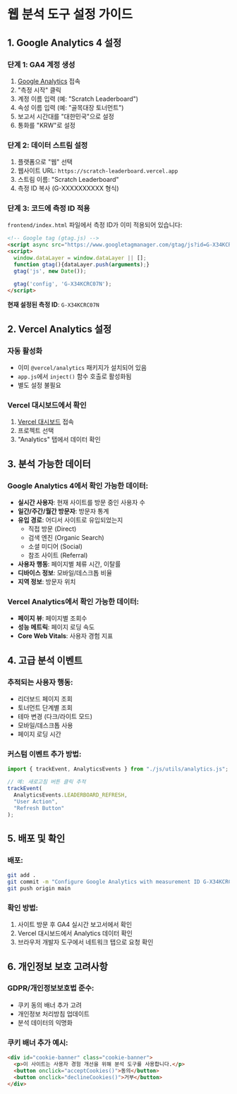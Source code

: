 # 웹 분석 도구 설정 가이드

## 1. Google Analytics 4 설정

### 단계 1: GA4 계정 생성

1. [Google Analytics](https://analytics.google.com/) 접속
2. "측정 시작" 클릭
3. 계정 이름 입력 (예: "Scratch Leaderboard")
4. 속성 이름 입력 (예: "골목대장 토너먼트")
5. 보고서 시간대를 "대한민국"으로 설정
6. 통화를 "KRW"로 설정

### 단계 2: 데이터 스트림 설정

1. 플랫폼으로 "웹" 선택
2. 웹사이트 URL: `https://scratch-leaderboard.vercel.app`
3. 스트림 이름: "Scratch Leaderboard"
4. 측정 ID 복사 (G-XXXXXXXXXX 형식)

### 단계 3: 코드에 측정 ID 적용

`frontend/index.html` 파일에서 측정 ID가 이미 적용되어 있습니다:

```html
<!-- Google tag (gtag.js) -->
<script async src="https://www.googletagmanager.com/gtag/js?id=G-X34KCRC07N"></script>
<script>
  window.dataLayer = window.dataLayer || [];
  function gtag(){dataLayer.push(arguments);}
  gtag('js', new Date());

  gtag('config', 'G-X34KCRC07N');
</script>
```

**현재 설정된 측정 ID**: `G-X34KCRC07N`

## 2. Vercel Analytics 설정

### 자동 활성화

- 이미 `@vercel/analytics` 패키지가 설치되어 있음
- `app.js`에서 `inject()` 함수 호출로 활성화됨
- 별도 설정 불필요

### Vercel 대시보드에서 확인

1. [Vercel 대시보드](https://vercel.com/dashboard) 접속
2. 프로젝트 선택
3. "Analytics" 탭에서 데이터 확인

## 3. 분석 가능한 데이터

### Google Analytics 4에서 확인 가능한 데이터:

- **실시간 사용자**: 현재 사이트를 방문 중인 사용자 수
- **일간/주간/월간 방문자**: 방문자 통계
- **유입 경로**: 어디서 사이트로 유입되었는지
  - 직접 방문 (Direct)
  - 검색 엔진 (Organic Search)
  - 소셜 미디어 (Social)
  - 참조 사이트 (Referral)
- **사용자 행동**: 페이지별 체류 시간, 이탈률
- **디바이스 정보**: 모바일/데스크톱 비율
- **지역 정보**: 방문자 위치

### Vercel Analytics에서 확인 가능한 데이터:

- **페이지 뷰**: 페이지별 조회수
- **성능 메트릭**: 페이지 로딩 속도
- **Core Web Vitals**: 사용자 경험 지표

## 4. 고급 분석 이벤트

### 추적되는 사용자 행동:

- 리더보드 페이지 조회
- 토너먼트 단계별 조회
- 테마 변경 (다크/라이트 모드)
- 모바일/데스크톱 사용
- 페이지 로딩 시간

### 커스텀 이벤트 추가 방법:

```javascript
import { trackEvent, AnalyticsEvents } from "./js/utils/analytics.js";

// 예: 새로고침 버튼 클릭 추적
trackEvent(
  AnalyticsEvents.LEADERBOARD_REFRESH,
  "User Action",
  "Refresh Button"
);
```

## 5. 배포 및 확인

### 배포:

```bash
git add .
git commit -m "Configure Google Analytics with measurement ID G-X34KCRC07N"
git push origin main
```

### 확인 방법:

1. 사이트 방문 후 GA4 실시간 보고서에서 확인
2. Vercel 대시보드에서 Analytics 데이터 확인
3. 브라우저 개발자 도구에서 네트워크 탭으로 요청 확인

## 6. 개인정보 보호 고려사항

### GDPR/개인정보보호법 준수:

- 쿠키 동의 배너 추가 고려
- 개인정보 처리방침 업데이트
- 분석 데이터의 익명화

### 쿠키 배너 추가 예시:

```html
<div id="cookie-banner" class="cookie-banner">
  <p>이 사이트는 사용자 경험 개선을 위해 분석 도구를 사용합니다.</p>
  <button onclick="acceptCookies()">동의</button>
  <button onclick="declineCookies()">거부</button>
</div>
```

